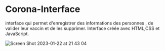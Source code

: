 # Corona-Interface
interface qui permet d'enregistrer des informations des personnes , de valider leur vaccin et de  les supprimer. Interface créée avec HTML,CSS et JavaScript.




![Screen Shot 2023-01-22 at 21 43 04](https://user-images.githubusercontent.com/121202537/213939429-6e63fd39-386b-44f4-a2b1-045b81904f27.png)
